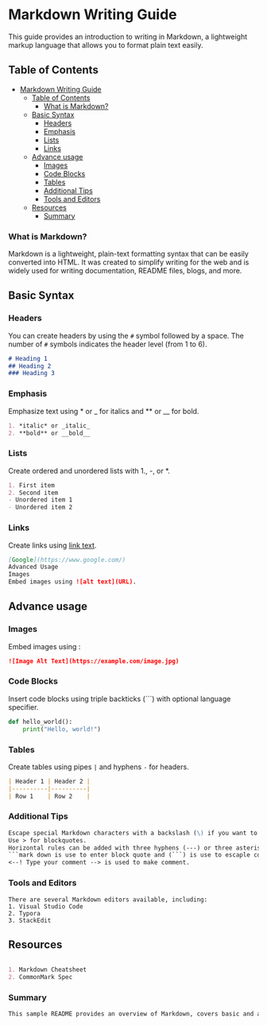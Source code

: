 # Markdown Writing Guide

This guide provides an introduction to writing in Markdown, a lightweight markup language that allows you to format plain text easily.

## Table of Contents

- [Markdown Writing Guide](#markdown-writing-guide)
  - [Table of Contents](#table-of-contents)
    - [What is Markdown?](#what-is-markdown)
  - [Basic Syntax](#basic-syntax)
    - [Headers](#headers)
    - [Emphasis](#emphasis)
    - [Lists](#lists)
    - [Links](#links)
  - [Advance usage](#advance-usage)
    - [Images](#images)
    - [Code Blocks](#code-blocks)
    - [Tables](#tables)
    - [Additional Tips](#additional-tips)
    - [Tools and Editors](#tools-and-editors)
  - [Resources](#resources)
    - [Summary](#summary)
### What is Markdown?
Markdown is a lightweight, plain-text formatting syntax that can be easily converted into HTML. It was created to simplify writing for the web and is widely used for writing documentation, README files, blogs, and more.
## Basic Syntax
### Headers

You can create headers by using the `#` symbol followed by a space. The number of `#` symbols indicates the header level (from 1 to 6).

```markdown
# Heading 1
## Heading 2
### Heading 3
```
### Emphasis
Emphasize text using * or _ for italics and ** or __ for bold.
```markdown
1. *italic* or _italic_
2. **bold** or __bold__
``````
### Lists
Create ordered and unordered lists with 1., -, or *.
```markdown
1. First item
2. Second item
- Unordered item 1
- Unordered item 2
``````
### Links

Create links using [link text](URL).
```markdown
[Google](https://www.google.com/)
Advanced Usage
Images
Embed images using ![alt text](URL).
``````
## Advance usage
### Images
Embed images using :
```markdown
![Image Alt Text](https://example.com/image.jpg)
``````
### Code Blocks
Insert code blocks using triple backticks (```) with optional language specifier.

```python
def hello_world():
    print("Hello, world!")
``````
### Tables

Create tables using pipes `|` and hyphens `-` for headers.

```markdown
| Header 1 | Header 2 |
|----------|----------|
| Row 1    | Row 2    |
``````
### Additional Tips
```markdown
Escape special Markdown characters with a backslash (\) if you want to display them as regular text.
Use > for blockquotes.
Horizontal rules can be added with three hyphens (---) or three asterisks (***).
```mark down is use to enter block quote and (```) is use to escaple code block.
<--! Type your comment --> is used to make comment.
``````
### Tools and Editors

``````
There are several Markdown editors available, including:
1. Visual Studio Code
2. Typora
3. StackEdit
``````
## Resources
```markdown

1. Markdown Cheatsheet
2. CommonMark Spec
``````
### Summary
```markdown
This sample README provides an overview of Markdown, covers basic and advanced syntax, offers additional tips, mentions tools and editors, and lists external resources. You can use this as a template for your own Markdown writing guide, tailoring it to your specific needs and adding more details as necessary.